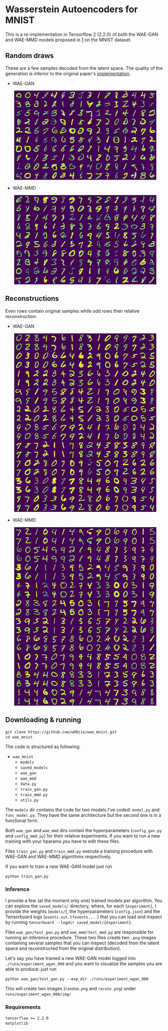# Wasserstein Autoencoders for MNIST

This is a re-implementation in Tensorflow 2 (2.2.0) of both the WAE-GAN and WAE-MMD models proposed in [1] on the MNIST dataset.

## Random draws

These are a few samples decoded from the latent space. The quality of the generation is inferior to the original paper's [implementation](https://github.com/tolstikhin/wae).

- WAE-GAN

<p align="center">
  <img src="https://github.com/w00zie/wae_mnist/blob/master/saved_models/wae_gan/img/random.png" />
</p>

- WAE-MMD

<p align="center">
  <img src="https://github.com/w00zie/wae_mnist/blob/master/saved_models/wae_mmd/img/random.png" />
</p>

## Reconstructions

Even rows contain original samples while odd rows their relative reconstruction.

- WAE-GAN

<p align="center">
  <img src="https://github.com/w00zie/wae_mnist/blob/master/saved_models/wae_gan/img/recons.png" />
</p>

- WAE-MMD
  
<p align="center">
  <img src="https://github.com/w00zie/wae_mnist/blob/master/saved_models/wae_mmd/img/recons.png" />
</p>

## Downloading & running

```
git clone https://github.com/w00zie/wae_mnist.git
cd wae_mnist
```

The code is structured as following:

- `wae_mnist`
  - `models`
  - `saved_models`
  - `wae_gan`
  - `wae_mmd`
  - `data.py`
  - `train_gan.py`
  - `train_mmd.py`
  - `utils.py`

The `models` dir contains the code for two models I've coded: `model.py` and `func_model.py`. They have the same architecture but the second one is in a functional form.

Both `wae_gan` and `wae_mmd` dirs contain the hyperparameters (`config_gan.py` and `config_mmd.py`) for their relative experiments. If you want to run a new training with your hparams you have to edit these files.

Files `train_gan.py` and `train_mmd.py` execute a training procedure with WAE-GAN and WAE-MMD algorithms respectively.

If you want to train a new WAE-GAN model just run

```
python train_gan.py
```

### Inference

I provide a few (at the moment only one) trained models per algorithm. You can explore the `saved_models/` directory, where, for each `{experiment}`, I provide the weights (`models/`), the hyperparameters (`config.json`) and the Tensorboard logs (`events.out.tfevents....`) that you can load and inspect by running `tensorboard --logdir saved_model/{experiment}`.

Files `wae_gan/test_gan.py` and `wae_mmd/test_mmd.py` are responsible for running an inference procedure. These two files create two `.png` images containing several samples that you can inspect (decoded from the latent space and reconstructed from the original distribution).

Let's say you have trained a new WAE-GAN model logged into `./runs/experiment_wgan_000` and you want to visualize the samples you are able to produce: just run

```
python wae_gan/test_gan.py --exp_dir ./runs/experiment_wgan_000
```
This will create two images (`random.png` and `recons.png`) under `runs/experiment_wgan_000/img/`

### Requirements
```
tensorflow >= 2.2.0
matplotlib
```

[1]: https://arxiv.org/pdf/1711.01558.pdf
